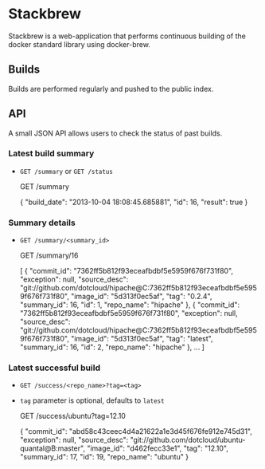 # Stackbrew

Stackbrew is a web-application that performs continuous building of the docker
standard library using docker-brew.

## Builds

Builds are performed regularly and pushed to the public index.

## API

A small JSON API allows users to check the status of past builds.

### Latest build summary

* `GET /summary` or `GET /status`

    GET /summary

    {
        "build_date": "2013-10-04 18:08:45.685881", 
        "id": 16, 
        "result": true
    }

### Summary details

* `GET /summary/<summary_id>`

    GET /summary/16

    [
        {
            "commit_id": "7362ff5b812f93eceafbdbf5e5959f676f731f80", 
            "exception": null, 
            "source_desc": "git://github.com/dotcloud/hipache@C:7362ff5b812f93eceafbdbf5e5959f676f731f80",
            "image_id": "5d313f0ec5af",
            "tag": "0.2.4",
            "summary_id": 16,
            "id": 1,
            "repo_name": "hipache"
        }, {
            "commit_id": "7362ff5b812f93eceafbdbf5e5959f676f731f80",
            "exception": null,
            "source_desc": "git://github.com/dotcloud/hipache@C:7362ff5b812f93eceafbdbf5e5959f676f731f80",
            "image_id": "5d313f0ec5af",
            "tag": "latest",
            "summary_id": 16,
            "id": 2,
            "repo_name": "hipache"
        }, ...
    ]

### Latest successful build

* `GET /success/<repo_name>?tag=<tag>`
* `tag` parameter is optional, defaults to `latest`

    GET /success/ubuntu?tag=12.10

    {
        "commit_id": "abd58c43ceec4d4a21622a1e3d45f676fe912e745d31",
        "exception": null,
        "source_desc": "git://github.com/dotcloud/ubuntu-quantal@B:master",
        "image_id": "d462fecc33e1",
        "tag": "12.10",
        "summary_id": 17,
        "id": 19,
        "repo_name": "ubuntu"
    }